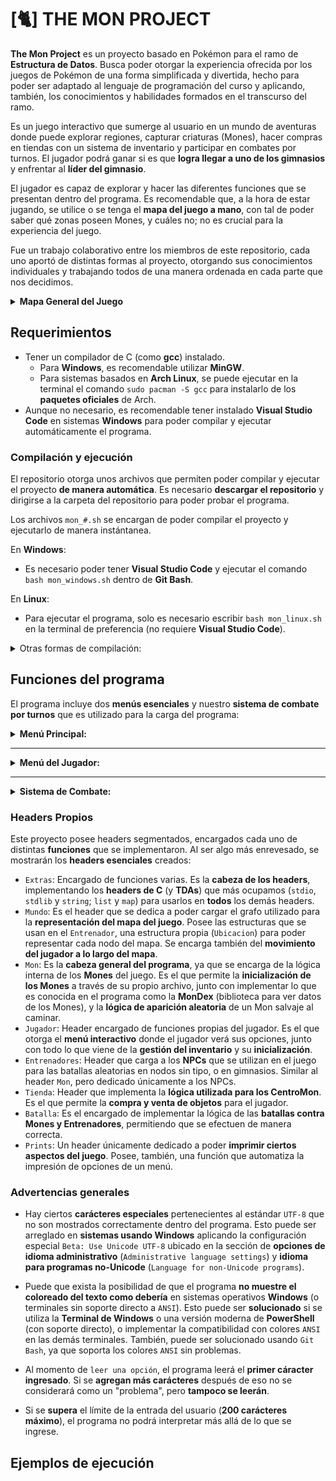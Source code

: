 # [🐈] THE MON PROJECT

**The Mon Project** es un proyecto basado en Pokémon para el ramo de **Estructura de Datos**. Busca poder otorgar la experiencia ofrecida por los juegos de Pokémon de una forma simplificada y divertida, hecho para poder ser adaptado al lenguaje de programación del curso y aplicando, también, los conocimientos y habilidades formados en el transcurso del ramo. 

Es un juego interactivo que sumerge al usuario en un mundo de aventuras donde puede explorar regiones, capturar criaturas (Mones), hacer compras en tiendas con un sistema de inventario y participar en combates por turnos. El jugador podrá ganar si es que **logra llegar a uno de los gimnasios** y enfrentar al **líder del gimnasio**.

El jugador es capaz de explorar y hacer las diferentes funciones que se presentan dentro del programa. Es recomendable que, a la hora de estar jugando, se utilice o se tenga el **mapa del juego a mano**, con tal de poder saber qué zonas poseen Mones, y cuáles no; no es crucial para la experiencia del juego.

Fue un trabajo colaborativo entre los miembros de este repositorio, cada uno aportó de distintas formas al proyecto, otorgando sus conocimientos individuales y trabajando todos de una manera ordenada en cada parte que nos decidimos.

<details>
<summary> <b> Mapa General del Juego </b> </summary>

<div align="center"> <br/>

![Mapa del Juego](Mapa%20Mon.png)

</div>
</details> 

## Requerimientos
- Tener un compilador de C (como **gcc**) instalado.
    - Para **Windows**, es recomendable utilizar **MinGW**.
    - Para sistemas basados en **Arch Linux**, se puede ejecutar en la terminal el comando `sudo pacman -S gcc` para instalarlo de los **paquetes oficiales** de Arch.
- Aunque no necesario, es recomendable tener instalado **Visual Studio Code** en sistemas **Windows** para poder compilar y ejecutar automáticamente el programa.

### Compilación y ejecución

El repositorio otorga unos archivos que permiten poder compilar y ejecutar el proyecto **de manera automática**. Es necesario **descargar el repositorio** y dirigirse a la carpeta del repositorio para poder probar el programa. 

Los archivos `mon_#.sh` se encargan de poder compilar el proyecto y ejecutarlo de manera instántanea.

En **Windows**:

- Es necesario poder tener **Visual Studio Code** y ejecutar el comando `bash mon_windows.sh` dentro de **Git Bash**.

En **Linux**:

- Para ejecutar el programa, solo es necesario escribir `bash mon_linux.sh` en la terminal de preferencia (no requiere **Visual Studio Code**).

<details>

---

<summary> Otras formas de compilación: </summary>

<details>
<summary>
Para compilarlo de forma manual, dentro del sistema operativo <b>Windows</b> usando <b>Visual Studio Code</b>: </summary>

1. Descargar este **repositorio** como archivo `zip` (haciendo **click** en la sección `code`, y apretando el botón de `Descargar ZIP`).
2. Abrir el **explorador de archivos** y navegar hasta el archivo `zip` para descomprimirlo. Una vez descomprimido, abrir el directorio con los archivos del programa.
3. Abrir el archivo `main.c` del `zip` en **Visual Studio Code**.
4. Dentro de **Visual Studio Code**, abrir el **terminal** y dirigirse a la dirección del repositorio, para poder compilar el programa.
5. Ejecutar el siguiente comando: `gcc *.c headers/code/*.c headers/TDAs/*.c -o main -lm`.
6. Abrir el archivo `programa.exe`, o escribir la línea `./programa.exe` en **Visual Studio Code** para ejecutarlo.
</details>

---
<details>
<summary>
Una forma alternativa de compilación, funcional para <b>Windows</b> y <b>Linux</b> (<b>Arch Linux</b> <i>testeado</i>): </summary>

1. Descargar el **repositorio** como archivo `zip`.
2. Abrir el **explorador de archivos** de su preferencia y navegar hasta encontrar el archivo `zip` para descomprimirlo.
3. Una vez descomprimido, buscar el directorio donde se ubica la carpeta descomprimida y buscar abrir el **terminal** en algunos de los sistemas operativos.

    - En **Windows**, se puede hacer **click derecho** en el directorio para abrir el menú de opciones y seleccionar para **abrir en Terminal**. Alternativamente, abrir **PowerShell** o **Línea de Comandos**, copiar la dirección del repositorio (la ruta `C:\Users\...`) y ejecutar el comando `cd "C:\Users\..."`.
    - En **Linux**, se puede ejecutar, dentro de la **terminal** de su preferencia, el comando `cd`, similar a como se hace en **Windows**. Es necesario copiar la dirección del repositorio (la ruta `"/home/$USER/..."`) y ejecutar el comando `cd "/home/$USER/..."` para acceder a la ruta del programa.
4. Ejecutar el comando, para **Linux**: `gcc *.c headers/code/*.c headers/TDAs/*.c -o main -lncurses -lm`, o, para **Windows**: `gcc *.c headers/code/*.c headers/TDAs/*.c -o main -lm`.
5. Escribir en la misma **terminal** el comando `./programa` / `./programa.exe` para ejecutar la aplicación.
</details>

</details>

## Funciones del programa

El programa incluye dos **menús esenciales** y nuestro **sistema de combate por turnos** que es utilizado para la carga del programa:

<details> 
<summary> <b> Menú Principal: </b> </summary>

1. `Jugar Partida`: El usuario va a ser capaz de iniciar una partida dentro del juego. El jugador será capaz de poder escoger **uno** de **tres Mones iniciales**, siendo **Iruiza (tipo Fuego)**, **Alimun (tipo Agua)**, o **Mecamon (tipo Planta)**. Al escoger un Mon inicial, iniciará en el **Pueblo IBC** dentro del mapa.
2. `Ingresar Nombre`: Permite al usuario poder escoger un nombre propio para su entrenador. Este permanecerá incluso aunque el jugador reinicie o salga de su partida.
3. `Salir del Programa`: Sale del programa.

</details>

---
<details>
<summary> <b> Menú del Jugador: </b> </summary>

El jugador podrá ver los datos de la ubicación en la que se encuentra, junto con su equipo y rutas disponibles hacia donde puede moverse.

Las opciones del jugador son:
1. `Moverse`: Permite poder mover el jugador utilizando las teclas **W (Norte), A (Oeste), S (Sur), D (Este)**. Al momento en que se mueve por el mundo, existe una probabilidad de poder luchar contra un **Mon** o **Entrenador** dependiendo del tipo de zona en el que se encuentre.
    - Si el jugador está en una zona con un **tipo definido** (Agua, Fuego, Planta), tendrá un 40% de probabilidad de **luchar contra un Mon salvaje**, el cuál **será un Mon del tipo de la zona**.
    - Si el jugador está en una zona sin **tipo definido**, tendrá un 20% de probabilidad de **luchar contra un Entrenador aleatorio**.
2. `Gestionar Mon`: Permite al jugador poder gestionar su equipo, permitiéndole poder cambiar de orden a sus mones, ver sus estadísticas actuales, o liberarlos.
3. `Ver Inventario`: Permite ver el inventario del jugador. Mostrará la lista de Objetos que posee y la cantidad de ellos.
4. `MonDex`: Diccionario global que permite poder acceder a la información de un Mon que se escoja.
5. `Entrar a CentroMon`: Función que permite poder entrar a los CentroMon que se ubiquen en el mapa. Estos no aparecen en todas las zonas, ya que solo están disponibles en las zonas de "Pueblo".
6. `Salir`: Sale de la partida actual.

</details>

---

<details>
<summary> <b> Sistema de Combate: </b> </summary>

El sistema de combate utilizado en el programa funciona en base **a turnos**.

</details>


### Headers Propios

Este proyecto posee headers segmentados, encargados cada uno de distintas **funciones** que se implementaron. Al ser algo más enrevesado, se mostrarán los **headers esenciales** creados:

- `Extras`: Encargado de funciones varias. Es la **cabeza de los headers**, implementando los **headers de C** (y **TDAs**) que más ocupamos (`stdio`, `stdlib` y `string`; `list` y `map`) para usarlos en **todos** los demás headers.
- `Mundo`: Es el header que se dedica a poder cargar el grafo utilizado para la **representación del mapa del juego**. Posee las estructuras que se usan en el `Entrenador`, una estructura propia (`Ubicacion`) para poder representar cada nodo del mapa. Se encarga también del **movimiento del jugador a lo largo del mapa**.
- `Mon`: Es la **cabeza general del programa**, ya que se encarga de la lógica interna de los **Mones** del juego. Es el que permite la **inicialización de los Mones** a través de su propio archivo, junto con implementar lo que es conocida en el programa como la **MonDex** (biblioteca para ver datos de los Mones), y la **lógica de aparición aleatoria** de un Mon salvaje al caminar.
- `Jugador`: Header encargado de funciones propias del jugador. Es el que otorga el **menú interactivo** donde el jugador verá sus opciones, junto con todo lo que viene de la **gestión del inventario** y su **inicialización**.
- `Entrenadores`: Header que carga a los **NPCs** que se utilizan en el juego para las batallas aleatorias en nodos sin tipo, o en gimnasios. Similar al header `Mon`, pero dedicado únicamente a los NPCs.
- `Tienda`: Header que implementa la **lógica utilizada para los CentroMon**. Es el que permite la **compra y venta de objetos** para el jugador.
- `Batalla`: Es el encargado de implementar la lógica de las **batallas contra Mones y Entrenadores**, permitiendo que se efectuen de manera correcta.
- `Prints`: Un header únicamente dedicado a poder **imprimir ciertos aspectos del juego**. Posee, también, una función que automatiza la impresión de opciones de un menú.

### Advertencias generales

- Hay ciertos **carácteres especiales** pertenecientes al estándar `UTF-8` que no son mostrados correctamente dentro del programa. Esto puede ser arreglado en **sistemas usando Windows** aplicando la configuración especial `Beta: Use Unicode UTF-8` ubicado en la sección de **opciones de idioma administrativo** (`Administrative language settings`) y **idioma para programas no-Unicode** (`Language for non-Unicode programs`).
- Puede que exista la posibilidad de que el programa **no muestre el coloreado del texto como debería** en sistemas operativos **Windows** (o terminales sin soporte directo a `ANSI`). Esto puede ser **solucionado** si se utiliza la **Terminal de Windows** o una versión moderna de **PowerShell** (con soporte directo), o implementar la compatibilidad con colores `ANSI` en las demás terminales. También, puede ser solucionado usando `Git Bash`, ya que soporta los colores `ANSI` sin problemas.

- Al momento de `leer una opción`, el programa leerá el **primer cáracter ingresado**. Si se **agregan más carácteres** después de eso no se considerará como un "problema", pero **tampoco se leerán**.
- Si se **supera** el límite de la entrada del usuario (**200 carácteres máximo**), el programa no podrá interpretar más allá de lo que se ingrese.

## Ejemplos de ejecución